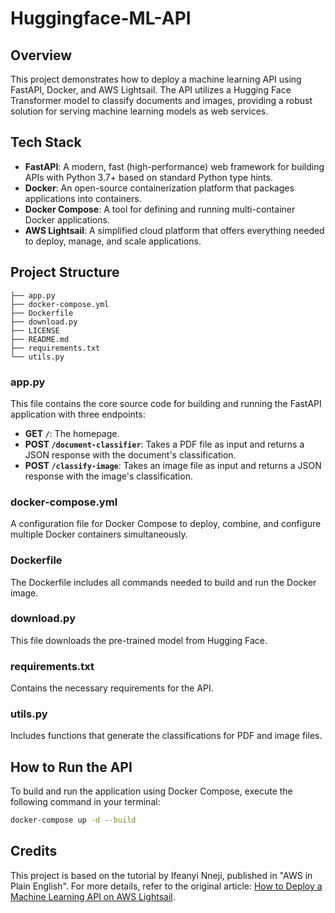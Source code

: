 # Huggingface-ML-API


## Overview

This project demonstrates how to deploy a machine learning API using FastAPI, Docker, and AWS Lightsail. The API utilizes a Hugging Face Transformer model to classify documents and images, providing a robust solution for serving machine learning models as web services.

## Tech Stack

- **FastAPI**: A modern, fast (high-performance) web framework for building APIs with Python 3.7+ based on standard Python type hints.
- **Docker**: An open-source containerization platform that packages applications into containers.
- **Docker Compose**: A tool for defining and running multi-container Docker applications.
- **AWS Lightsail**: A simplified cloud platform that offers everything needed to deploy, manage, and scale applications.

## Project Structure

```plaintext
├── app.py
├── docker-compose.yml
├── Dockerfile
├── download.py
├── LICENSE
├── README.md
├── requirements.txt
└── utils.py
```

### app.py

This file contains the core source code for building and running the FastAPI application with three endpoints:

- **GET `/`**: The homepage.
- **POST `/document-classifier`**: Takes a PDF file as input and returns a JSON response with the document's classification.
- **POST `/classify-image`**: Takes an image file as input and returns a JSON response with the image's classification.

### docker-compose.yml

A configuration file for Docker Compose to deploy, combine, and configure multiple Docker containers simultaneously.

### Dockerfile

The Dockerfile includes all commands needed to build and run the Docker image.

### download.py

This file downloads the pre-trained model from Hugging Face.

### requirements.txt

Contains the necessary requirements for the API.

### utils.py

Includes functions that generate the classifications for PDF and image files.

## How to Run the API

To build and run the application using Docker Compose, execute the following command in your terminal:

```sh
docker-compose up -d --build
```

## Credits

This project is based on the tutorial by Ifeanyi Nneji, published in "AWS in Plain English". For more details, refer to the original article: [How to Deploy a Machine Learning API on AWS Lightsail](https://aws.plainenglish.io/how-to-deploy-a-machine-learning-api-on-aws-lightsail-151052470b7d).
